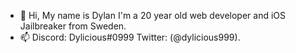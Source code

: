 - 👋 Hi, My name is Dylan I'm a 20 year old web developer and iOS Jailbreaker from Sweden.
- 📫 Discord: Dylicious#0999 Twitter: (@dylicious999).

<!---
Dylbin/Dylbin is a ✨ special ✨ repository because its `README.md` (this file) appears on your GitHub profile.
You can click the Preview link to take a look at your changes.
--->
